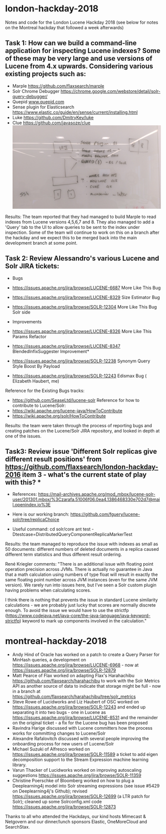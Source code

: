 # london-hackday-2018
Notes and code for the London Lucene Hackday 2018 (see below for notes on the Montreal hackday that followed a week afterwards)

## Task 1: How can we build a command-line application for inspecting Lucene indexes? Some of these may be very large and use versions of Lucene from 4.x upwards. Considering various existing projects such as:
* Marple https://github.com/flaxsearch/marple
* Solr Chrome Debugger https://chrome.google.com/webstore/detail/solr-query-debugger/
* Quepid www.quepid.com
* Sense plugin for Elasticsearch https://www.elastic.co/guide/en/sense/current/installing.html
* Luke https://github.com/DmitryKey/luke
* Clue https://github.com/javasoze/clue
![whiteboard1](https://github.com/flaxsearch/london-hackday-2018/blob/master/IMAG2335.jpg)

Results: The team reported that they had managed to build Marple to read indexes from Lucene versions 4,5,6,7 and 8. They also managed to add a 'Query' tab to the UI to allow queries to be sent to the index under inspection. Some of the team will continue to work on this on a branch after the hackday and we expect this to be merged back into the main development branch at some point.

## Task 2: Review Alessandro's various Lucene and Solr JIRA tickets:
* Bugs
* https://issues.apache.org/jira/browse/LUCENE-6687 More Like This Bug
* https://issues.apache.org/jira/browse/LUCENE-8329 Size Estimator Bug
* https://issues.apache.org/jira/browse/SOLR-12304 More Like This Bug Solr side

* Improvements
* https://issues.apache.org/jira/browse/LUCENE-8326 More Like This Params Refactor
* https://issues.apache.org/jira/browse/LUCENE-8347 BlendedInfixSuggester Improvement* 
* https://issues.apache.org/jira/browse/SOLR-12238 Synonym Query Style Boost By Payload
* https://issues.apache.org/jira/browse/SOLR-12243 Edismax Bug ( Elizabeth Haubert, me)

Reference for the Existing Bugs tracks:
* https://github.com/SeaseLtd/lucene-solr
Reference for how to contribute to Lucene/Solr:
* https://wiki.apache.org/lucene-java/HowToContribute
* https://wiki.apache.org/solr/HowToContribute

Results: the team were taken through the process of reporting bugs and creating patches on the Lucene/Solr JIRA repository, and looked in depth at one of the issues. 

## Task3: Review issue 'Different Solr replicas give different result positions' from https://github.com/flaxsearch/london-hackday-2016 item 3 - what's the current state of play with this? *

* References: https://mail-archives.apache.org/mod_mbox/lucene-solr-user/201301.mbox/%3Czarafa.51006f06.0ea4.1386468330e702d7@mail.openindex.io%3E

* Here is our working branch: https://github.com/fguery/lucene-solr/tree/replicaChoice

* Useful command: cd solr/core ant test -Dtestcase=DistributedQueryComponentReplicaMarkerTest

Results: the team managed to reproduce the issue with indexes as small as 50 documents: different numbers of deleted documents in a replica caused different term statistics and thus different result ordering.

René Kriegler comments:
"There is an additional issue with floating point operation precision across JVMs. There is actually no guarantee in Java that a math calculation using numbers of type float will result in exactly the same floating point number across JVM instances (even for the same JVM version). We rarely run into issues here, but I’ve seen a Solr custom plugin having problems when calculating scores. 

I think there is nothing that prevents the issue in standard Lucene similarity calculations - we are probably just lucky that scores are normally discrete enough. To avoid the issue we would have to use the strictfp (https://www.codejava.net/java-core/the-java-language/java-keyword-strictfp) keyword to mark up components involved in the calculation."

# montreal-hackday-2018

* Andy Hind of Oracle has worked on a patch to create a Query Parser for MinHash queries, a development on https://issues.apache.org/jira/browse/LUCENE-6968 - now at https://issues.apache.org/jira/browse/SOLR-12879
* Matt Pearce of Flax worked on adapting Flax's Harahachibu https://github.com/flaxsearch/harahachibu to work with the Solr Metrics API as another source of data to indicate that storage might be full - now in a branch at https://github.com/flaxsearch/harahachibu/tree/solr_metrics
* Steve Rowe of Lucidworks and Liz Haubert of OSC worked on https://issues.apache.org/jira/browse/SOLR-12243 and ended up separating it into two bugs - one in Lucene as https://issues.apache.org/jira/browse/LUCENE-8531 and the remainder on the original ticket - a fix for the Lucene bug has been proposed
* Ravindra Harige discussed with Lucene committers how the process works for committing changes to Lucene/Solr
* Alexandre Rafalovitch discussed with several people improving the onboarding process for new users of Lucene/Solr
* Michael Suzuki of Alfresco worked on https://issues.apache.org/jira/browse/SOLR-11589 a ticket to add eigen decomposition support to the Stream Expression machine learning library.
* Varun Thacker of Lucidworks worked on improving autoscaling suggestions https://issues.apache.org/jira/browse/SOLR-11359 
* Christine Poerschke of Bloomberg worked on how to plug a Deeplearning4j model into Solr streaming expressions (see issue #5429 on Deeplearning4j's Github); revised https://issues.apache.org/jira/browse/SOLR-12699 (a LTR patch for Solr); cleaned up some Solrconfig.xml code https://issues.apache.org/jira/browse/SOLR-12873 

Thanks to all who attended the Hackdays, our kind hosts Mimecast & Netgovern and our dinner/lunch sponsors Elastic, OneMoreCloud and SearchStax. 
